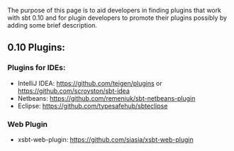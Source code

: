 The purpose of this page is to aid developers in finding plugins that work with sbt 0.10 and for plugin developers to promote their plugins possibly by adding some brief description.

## 0.10 Plugins:

### Plugins for IDEs:
 
* IntelliJ IDEA: https://github.com/teigen/plugins or https://github.com/scroyston/sbt-idea
* Netbeans: https://github.com/remeniuk/sbt-netbeans-plugin
* Eclipse: https://github.com/typesafehub/sbteclipse

### Web Plugin

* xsbt-web-plugin: https://github.com/siasia/xsbt-web-plugin